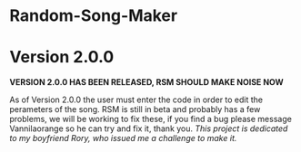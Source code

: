 # Random-Song-Maker
# Version 2.0.0
<P><B> VERSION 2.0.0 HAS BEEN RELEASED, RSM SHOULD MAKE NOISE NOW</B></P>
As of Version 2.0.0 the user must enter the code in order to edit the perameters of the song. RSM is still in beta and probably has a few problems, we will be working to fix these, 
if you find a bug please message Vannilaorange so he can try and fix it, thank you.
<i>This project is dedicated to my boyfriend Rory, who issued me a challenge to make it.</i>
